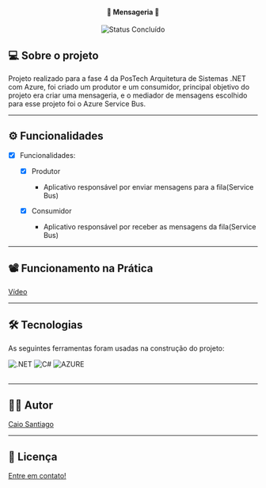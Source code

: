
<h4 align="center"> 
	💬 Mensageria 💬
</h4>

<p align="center">
	<img alt="Status Concluído" src="https://img.shields.io/badge/STATUS-CONCLU%C3%8DDO-brightgreen">
</p>

## 💻 Sobre o projeto

Projeto realizado para a fase 4 da PosTech Arquitetura de Sistemas .NET com Azure, foi criado um produtor e um consumidor, principal objetivo do projeto era criar uma mensageria, e o mediador de mensagens escolhido para esse projeto foi o Azure Service Bus.

---

## ⚙️ Funcionalidades

- [x] Funcionalidades:
  - [x] Produtor
           
      -  Aplicativo responsável por enviar mensagens para a fila(Service Bus)
        
        
  - [x] Consumidor
     
      - Aplicativo responsável por receber as mensagens da fila(Service Bus)
        
---
## 📽️ Funcionamento na Prática
[Vídeo](https://1drv.ms/v/s!AmNT9RVCAopEvXmCM6FyP69bp7Ek?e=M1qT0c)

---
## 🛠 Tecnologias

As seguintes ferramentas foram usadas na construção do projeto:

<div style="display: inline_block">
  <img align="center" alt=".NET" src="https://img.shields.io/badge/.NET-5C2D91?style=for-the-badge&logo=.net&logoColor=white" />
  <img align="center" alt="C#" src="https://img.shields.io/badge/C%23-239120?style=for-the-badge&logo=c-sharp&logoColor=white" />
  <img align="center" alt="AZURE" src="https://img.shields.io/badge/Microsoft_Azure-0089D6?style=for-the-badge&logo=microsoft-azure&logoColor=white" />
</div><br/>

---

## 🧙‍♂️ Autor
  [Caio Santiago](https://www.linkedin.com/in/caio-santiago-/)

---

## 📝 Licença

<!-- Este projeto esta sobe a licença [MIT](./LICENSE). -->

  [Entre em contato!](https://www.linkedin.com/in/caio-santiago-/)

